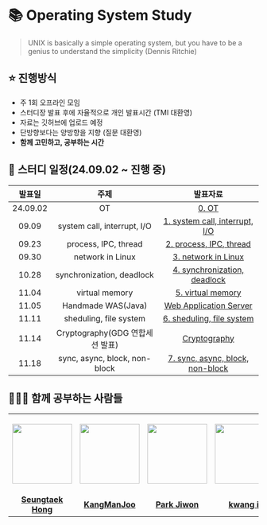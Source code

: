 # 📚 Operating System Study
> UNIX is basically a simple operating system, but you have to be a genius to understand the simplicity (Dennis Ritchie)

## ⭐️ 진행방식
- 주 1회 오프라인 모임
- 스터디장 발표 후에 자율적으로 개인 발표시간 (TMI 대환영)
- 자료는 깃허브에 업로드 예정
- 단방향보다는 양방향을 지향 (질문 대환영)
- **함께 고민하고, 공부하는 시간**

## 📆 스터디 일정(24.09.02 ~ 진행 중)

|          발표일           |                                       주제                                        |       발표자료  |
| :---------------------: | :-----------------------------------------------------------------------------: | :--------: |
| 24.09.02 | OT |  [0. OT](https://github.com/CS-Computer-Science-Study/Operating-System/blob/main/0.%20OT.pdf) |
| 09.09 | system call, interrupt, I/O |  [1. system call, interrupt, I/O](https://github.com/CS-Computer-Science-Study/Operating-System/blob/main/1.%20system_call%2C%20interrupt%2C%20IO.pdf) |
| 09.23 | process, IPC, thread |  [2. process, IPC, thread](https://github.com/CS-Computer-Science-Study/Operating-System/blob/main/2.%20process%2C%20IPC%2C%20thread.pdf) |
| 09.30 | network in Linux |  [3. network in Linux](https://github.com/CS-Computer-Science-Study/Operating-System/blob/main/3.%20network%20in%20linux.pdf) |
| 10.28 | synchronization, deadlock |  [4. synchronization, deadlock](https://github.com/CS-Computer-Science-Study/Operating-System/blob/main/4.%20synchronization%2C%20deadlock.pdf) |
| 11.04 | virtual memory |  [5. virtual memory](https://github.com/CS-Computer-Science-Study/Operating-System/blob/main/5.%20virtual%20memory.pdf) |
| 11.05 | Handmade WAS(Java) |  [Web Application Server](https://github.com/CS-Computer-Science-Study/Operating-System/blob/main/WebApplicationServer.pdf) |
| 11.11 | sheduling, file system |  [6. sheduling, file system](https://github.com/CS-Computer-Science-Study/Operating-System/blob/main/6.%20sheduling%2C%20file%20system.pdf) |
| 11.14 | Cryptography(GDG 연합세션 발표) |  [Cryptography](https://github.com/CS-Computer-Science-Study/Operating-System/blob/main/Cryptography(GDG).pdf) |
| 11.18 | sync, async, block, non-block |  [7. sync, async, block, non-block](https://github.com/CS-Computer-Science-Study/Operating-System/blob/main/7.%20sync%2C%20async%2C%20block%2C%20non-block.pdf) |


## 🙆‍♂️🙆 함께 공부하는 사람들
<table>
  <tr height="160px">
    <th align="center" width="150px">
      <a href="https://github.com/redcarrot1"><img height="120px" width="120px" src="https://avatars.githubusercontent.com/u/51076814?v=4"/>
    </th>
    <th align="center" width="150px">
      <a href="https://github.com/eogns47"><img height="120px" width="120px" src="https://avatars.githubusercontent.com/u/102205852?v=4"/></a>
    </th>
    <th align="center" width="150px">
      <a href="https://github.com/david-parkk"><img height="120px" width="120px" src="https://avatars.githubusercontent.com/u/57484954?v=4"/></a>
    </th>
    <th align="center" width="150px">
      <a href="https://github.com/kamothi"><img height="120px" width="120px" src="https://avatars.githubusercontent.com/u/57484942?v=4"/></a>
    </th>
    <th align="center" width="150px">
      <a href="https://github.com/MinboyKim"><img height="120px" width="120px" src="https://avatars.githubusercontent.com/u/35567292?v=4"/></a>
    </th>
    <th align="center" width="150px">
      <a href="https://github.com/yunuo46"><img height="120px" width="120px" src="https://avatars.githubusercontent.com/u/83938394?v=4"/></a>
    </th>
  </tr>
  <tr>
    <td align="center" width="150px">
      <a href="https://github.com/redcarrot1"><strong>Seungtaek Hong</strong></a>
    </td>
    <td align="center" width="150px">
      <a href="https://github.com/eogns47"><strong>KangManJoo</strong></a>
    </td>
    <td align="center" width="150px">
      <a href="https://github.com/david-parkk"><strong>Park Jiwon</strong></a>
    </td>
    <td align="center" width="150px">
      <a href="https://github.com/kamothi"><strong>kwang il</strong></a>
    </td>
    <td align="center" width="150px">
      <a href="https://github.com/MinboyKim"><strong>MinboyKim</strong></a>
    </td>
    <td align="center" width="150px">
      <a href="https://github.com/yunuo46"><strong>HyunWoo Song</strong></a>
    </td>
    
  </tr>
</table>
  
